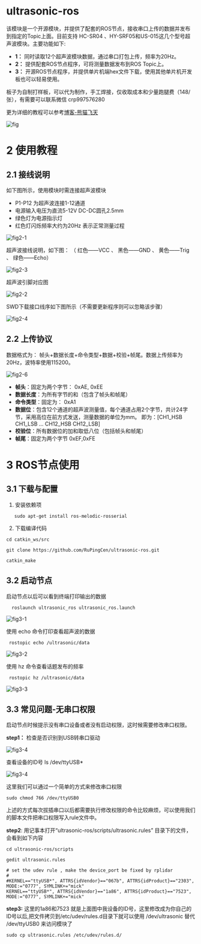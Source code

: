 
# ultrasonic-ros

该模块是一个开源模块，并提供了配套的ROS节点，接收串口上传的数据并发布到指定的Topic上面。目前支持 HC-SR04 、HY-SRF05和US-015这几个型号超声波模块。主要功能如下:

- **1：** 同时读取12个超声波模块数据，通过串口打包上传，频率为20Hz。
- **2：** 提供配套ROS节点程序，可将测量数据发布到ROS Topic上。
- **3：** 开源ROS节点程序，并提供单片机端hex文件下载，使用其他单片机开发板也可以轻易使用。


板子为自制打样板，可以代为制作，手工焊接，仅收取成本和少量跑腿费（148/张），有需要可以联系微信 crp997576280 

更为详细的教程可以参考[博客-熊猫飞天](https://blog.csdn.net/crp997576280)

![fig](https://github.com/RuPingCen/blog/raw/master/ultrasonic-ros/fig/fig.jpg)

# 2 使用教程
## 2.1 接线说明
如下图所示，使用模块时需连接超声波模块
- P1-P12 为超声波连接1-12通道
- 电源输入电压为直流5-12V  DC-DC圆孔2.5mm
- 绿色灯为电源指示灯
- 红色灯闪烁频率大约为20Hz 表示正常测量过程

![fig2-1](https://github.com/RuPingCen/blog/raw/master/ultrasonic-ros/fig/fig2-1.jpg)

超声波接线说明，如下图： （ 红色——VCC 、 		黑色——GND 、		黄色——Trig 、 绿色——Echo）
  
![fig2-3](https://github.com/RuPingCen/blog/raw/master/ultrasonic-ros/fig/fig2-3.png)

超声波引脚对应图

![fig2-2](https://github.com/RuPingCen/blog/raw/master/ultrasonic-ros/fig/fig2-2.png)

SWD下载接口线序如下图所示（不需要更新程序则可以忽略该步骤）

![fig2-4](https://github.com/RuPingCen/blog/raw/master/ultrasonic-ros/fig/fig2-4.png)

## 2.2 上传协议
数据格式为： 帧头+数据长度+命令类型+数据+校验+帧尾。数据上传频率为20Hz，波特率使用115200。

![fig2-6](https://github.com/RuPingCen/blog/raw/master/ultrasonic-ros/fig/fig2-6.png)

- **帧头**：固定为两个字节： 0xAE, 0xEE
- **数据长度**：为所有字节的和（包含了帧头和帧尾）
- **命令类型**：固定为： 0xA1
- **数据位**：包含12个通道的超声波测量值，每个通道占用2个字节，共计24字节，采用高位在前方式发送，测量数据的单位为mm。 即为：[CH1_HSB  CH1_LSB … CH12_HSB  CH12_LSB]
- **校验位**：所有数据位的加和取低八位（包括帧头和帧尾）
- **帧尾**：固定为两个字节 0xEF,0xFE


# 3 ROS节点使用
## 3.1 下载与配置

 1. 安装依赖项
 ```
    sudo apt-get install ros-melodic-rosserial
```
 2. 下载编译代码
  ```
  cd catkin_ws/src

  git clone https://github.com/RuPingCen/ultrasonic-ros.git
  
  catkin_make
```
 
## 3.2 启动节点

启动节点以后可以看到终端打印输出的数据

```
  roslaunch ultrasonic_ros ultrasonic_ros.launch
```

![fig3-1](https://github.com/RuPingCen/blog/raw/master/ultrasonic-ros/fig/fig3-1.png)
     
使用 echo 命令打印查看超声波的数据

 ```
  rostopic echo /ultrasonic/data
```

![fig3-2](https://github.com/RuPingCen/blog/raw/master/ultrasonic-ros/fig/fig3-2.png)

使用 hz 命令查看话题发布的频率

 ```
  rostopic hz /ultrasonic/data 
```

![fig3-3](https://github.com/RuPingCen/blog/raw/master/ultrasonic-ros/fig/fig3-3.png)


## 3.3 常见问题-无串口权限

 启动节点时候提示没有串口设备或者没有启动权限，这时候需要修改串口权限。
 
**step1：** 检查是否识别到USB转串口驱动

![fig3-4](https://github.com/RuPingCen/blog/raw/master/ultrasonic-ros/fig/fig3-4.png)

查看设备的ID号    ls /dev/ttyUSB*

![fig3-4](https://github.com/RuPingCen/blog/raw/master/ultrasonic-ros/fig/fig3-5.png)

这里我们可以通过一个简单的方式来修改串口权限

```
sudo chmod 766 /dev/ttyUSB0
```

上述的方式每次拔插串口以后都需要执行修改权限的命令比较麻烦，可以使用我们的脚本文件把串口权限写入rule文件中。

**step2**: 用记事本打开“ultrasonic-ros/scripts/ultrasonic.rules” 目录下的文件，会看到如下内容

 ```
cd ultrasonic-ros/scripts

gedit ultrasonic.rules
```

 ```
# set the udev rule , make the device_port be fixed by rplidar
#
#KERNEL=="ttyUSB*", ATTRS{idVendor}=="067b", ATTRS{idProduct}=="2303", MODE:="0777", SYMLINK+="mick"
KERNEL=="ttyUSB*", ATTRS{idVendor}=="1a86", ATTRS{idProduct}=="7523", MODE:="0777", SYMLINK+="mick"
```


**step3:** 这里的1a86和7523 就是上面图中我设备的ID号，这里修改成为你自己的ID号以后,把文件拷贝到/etc/udev/rules.d目录下就可以使用 /dev/ultrasonic  替代 /dev/ttyUSB0 来访问模块了

 ```
sudo cp ultrasonic.rules /etc/udev/rules.d/
```
